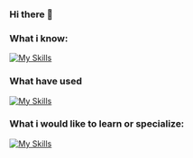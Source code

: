 ### Hi there 👋



### What i know: 
[![My Skills](https://skills.thijs.gg/icons?i=js,html,css,git,mysql,nodejs,py,react,tailwind,docker,arduino,raspberrypi,linux)](https://skills.thijs.gg)
### What have used
[![My Skills](https://skills.thijs.gg/icons?i=js,c,cs,dart,figma,java,jquery,kotlin,mongodb,php,postgres,unity)](https://skills.thijs.gg)

### What i would like to learn or specialize:
[![My Skills](https://skills.thijs.gg/icons?i=js,html,css,git,mysql,nodejs,py,react,tailwind,docker)](https://skills.thijs.gg)
